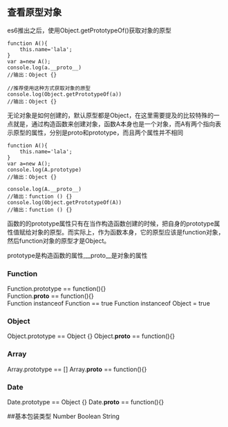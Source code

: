 ## 查看原型对象
es6推出之后，使用Object.getPrototypeOf()获取对象的原型
```
function A(){
    this.name='lala';
}
var a=new A();
console.log(a.__proto__)  
//输出：Object {}

//推荐使用这种方式获取对象的原型
console.log(Object.getPrototypeOf(a))  
//输出：Object {}
```

无论对象是如何创建的，默认原型都是Object，在这里需要提及的比较特殊的一点就是，通过构造函数来创建对象，函数A本身也是一个对象，而A有两个指向表示原型的属性，分别是proto和prototype，而且两个属性并不相同

```
function A(){
    this.name='lala';
}
var a=new A();
console.log(A.prototype)  
//输出：Object {}

console.log(A.__proto__)  
//输出：function () {}
console.log(Object.getPrototypeOf(A))
//输出：function () {}
```

函数的的prototype属性只有在当作构造函数创建的时候，把自身的prototype属性值赋给对象的原型。而实际上，作为函数本身，它的原型应该是function对象，然后function对象的原型才是Object。

prototype是构造函数的属性,__proto__是对象的属性
### Function
Function.prototype == function(){}  
Function.__proto__ == function(){}  
Function instanceof Function == true 
Function instanceof Object = true

### Object
Object.prototype == Object {}
Object.__proto__ == function(){}

### Array 
Array.prototype == []
Array.__proto__ == function(){}

### Date
Date.prototype == Object {}
Date.__proto__ == function(){}

##基本包装类型
Number Boolean String
